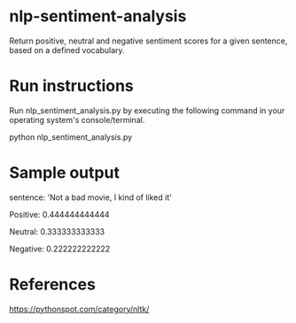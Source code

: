 # nlp-sentiment-analysis
Return positive, neutral and negative sentiment scores for a given sentence, based on a defined vocabulary.

# Run instructions

Run nlp_sentiment_analysis.py by executing the following command in your operating system's console/terminal.

python nlp_sentiment_analysis.py


# Sample output

sentence: 'Not a bad movie, I kind of liked it'

Positive: 0.444444444444

Neutral: 0.333333333333

Negative: 0.222222222222


# References

https://pythonspot.com/category/nltk/

